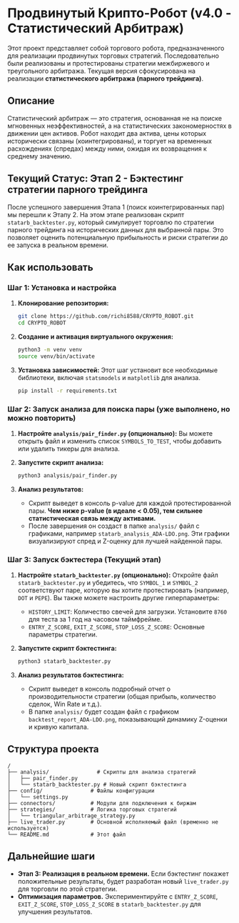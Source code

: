 
# Продвинутый Крипто-Робот (v4.0 - Статистический Арбитраж)

Этот проект представляет собой торгового робота, предназначенного для реализации продвинутых торговых стратегий. Последовательно были реализованы и протестированы стратегии межбиржевого и треугольного арбитража. Текущая версия сфокусирована на реализации **статистического арбитража (парного трейдинга)**.

## Описание

Статистический арбитраж — это стратегия, основанная не на поиске мгновенных неэффективностей, а на статистических закономерностях в движении цен активов. Робот находит два актива, цены которых исторически связаны (коинтегрированы), и торгует на временных расхождениях (спредах) между ними, ожидая их возвращения к среднему значению.

## Текущий Статус: Этап 2 - Бэктестинг стратегии парного трейдинга

После успешного завершения Этапа 1 (поиск коинтегрированных пар) мы перешли к Этапу 2. На этом этапе реализован скрипт `statarb_backtester.py`, который симулирует торговлю по стратегии парного трейдинга на исторических данных для выбранной пары. Это позволяет оценить потенциальную прибыльность и риски стратегии до ее запуска в реальном времени.

## Как использовать

### Шаг 1: Установка и настройка

1.  **Клонирование репозитория:**
    ```bash
    git clone https://github.com/richi8588/CRYPTO_ROBOT.git
    cd CRYPTO_ROBOT
    ```

2.  **Создание и активация виртуального окружения:**
    ```bash
    python3 -m venv venv
    source venv/bin/activate
    ```

3.  **Установка зависимостей:**
    Этот шаг установит все необходимые библиотеки, включая `statsmodels` и `matplotlib` для анализа.
    ```bash
    pip install -r requirements.txt
    ```

### Шаг 2: Запуск анализа для поиска пары (уже выполнено, но можно повторить)

1.  **Настройте `analysis/pair_finder.py` (опционально):**
    Вы можете открыть файл и изменить список `SYMBOLS_TO_TEST`, чтобы добавить или удалить тикеры для анализа.

2.  **Запустите скрипт анализа:**
    ```bash
    python3 analysis/pair_finder.py
    ```

3.  **Анализ результатов:**
    *   Скрипт выведет в консоль p-value для каждой протестированной пары. **Чем ниже p-value (в идеале < 0.05), тем сильнее статистическая связь между активами.**
    *   После завершения он создаст в папке `analysis/` файл с графиками, например `statarb_analysis_ADA-LDO.png`. Эти графики визуализируют спред и Z-оценку для лучшей найденной пары.

### Шаг 3: Запуск бэктестера (Текущий этап)

1.  **Настройте `statarb_backtester.py` (опционально):**
    Откройте файл `statarb_backtester.py` и убедитесь, что `SYMBOL_1` и `SYMBOL_2` соответствуют паре, которую вы хотите протестировать (например, `DOT` и `PEPE`). Вы также можете настроить другие гиперпараметры:
    *   `HISTORY_LIMIT`: Количество свечей для загрузки. Установите `8760` для теста за 1 год на часовом таймфрейме.
    *   `ENTRY_Z_SCORE`, `EXIT_Z_SCORE`, `STOP_LOSS_Z_SCORE`: Основные параметры стратегии.

2.  **Запустите скрипт бэктестинга:**
    ```bash
    python3 statarb_backtester.py
    ```

3.  **Анализ результатов бэктестинга:**
    *   Скрипт выведет в консоль подробный отчет о производительности стратегии (общая прибыль, количество сделок, Win Rate и т.д.).
    *   В папке `analysis/` будет создан файл с графиком `backtest_report_ADA-LDO.png`, показывающий динамику Z-оценки и кривую капитала.

## Структура проекта

```
/
├── analysis/               # Скрипты для анализа стратегий
│   ├── pair_finder.py
│   └── statarb_backtester.py # Новый скрипт бэктестинга
├── config/               # Файлы конфигурации
│   └── settings.py
├── connectors/           # Модули для подключения к биржам
├── strategies/           # Логика торговых стратегий
│   └── triangular_arbitrage_strategy.py
├── live_trader.py        # Основной исполняемый файл (временно не используется)
└── README.md             # Этот файл
```

## Дальнейшие шаги

-   **Этап 3: Реализация в реальном времени.** Если бэктестинг покажет положительные результаты, будет разработан новый `live_trader.py` для торговли по этой стратегии.
-   **Оптимизация параметров.** Экспериментируйте с `ENTRY_Z_SCORE`, `EXIT_Z_SCORE`, `STOP_LOSS_Z_SCORE` в `statarb_backtester.py` для улучшения результатов.
